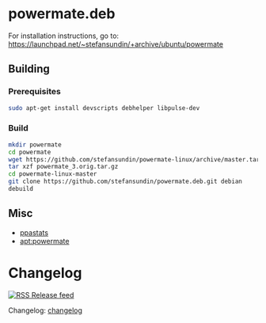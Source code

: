 # powermate.deb

For installation instructions, go to: https://launchpad.net/~stefansundin/+archive/ubuntu/powermate


## Building

### Prerequisites

```bash
sudo apt-get install devscripts debhelper libpulse-dev
```

### Build

```bash
mkdir powermate
cd powermate
wget https://github.com/stefansundin/powermate-linux/archive/master.tar.gz -O powermate_3.orig.tar.gz
tar xzf powermate_3.orig.tar.gz
cd powermate-linux-master
git clone https://github.com/stefansundin/powermate.deb.git debian
debuild
```


## Misc

- [ppastats](https://stefansundin.github.io/powermate.deb/)
- [apt:powermate](http://www.appnr.com/install/powermate)


# Changelog

[![RSS](https://stefansundin.github.io/img/feed.png) Release feed](https://github.com/stefansundin/powermate.deb/releases.atom)

Changelog: [changelog](changelog)

